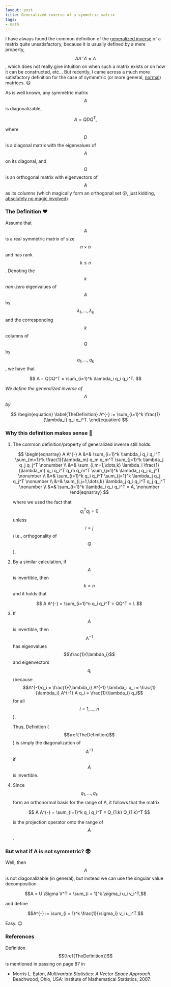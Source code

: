 ```yaml
---
layout: post
title: Generalized inverse of a symmetric matrix
tags:
- math 
---
```


I have always found the common definition of the [generalized inverse](https://en.wikipedia.org/wiki/Generalized_inverse) of a matrix quite unsatisfactory, because it is usually defined by a mere property, $$A A^{-} A = A$$, which does not really give intuition on when such a matrix exists or on how it can be constructed, etc... But recently, I came across a much more satisfactory definition for the case of symmetric (or more general, [normal](https://en.wikipedia.org/wiki/Normal_matrix)) matrices. :smiley:

As is well known, any symmetric matrix $$A$$ is diagonalizable,

$$
A = QDQ^T,
$$

where $$D$$ is a diagonal matrix with the eigenvalues of $$A$$ on its diagonal, and $$Q$$ is an orthogonal matrix with eigenvectors of $$A$$ as its columns (which magically form an orthogonal set :astonished:, just kidding, [absolutely no magic involved](http://math.stackexchange.com/questions/82467/eigenvectors-of-real-symmetric-matrices-are-orthogonal)).

### The Definition :heart:

Assume that $$A$$ is a real symmetric matrix of size $$n\times n$$ and has rank $$k \leq n$$. Denoting the $$k$$ *non-zero* eigenvalues of $$A$$ by $$\lambda_1, \dots, \lambda_k$$ and the corresponding $$k$$ columns of $$Q$$ by $$q_1, \dots, q_k$$, we have that

$$
A = QDQ^T = \sum_{i=1}^k \lambda_i q_i q_i^T.
$$

*We define the generalized inverse of* $$A$$ *by*

$$
\begin{equation}
\label{TheDefinition}
A^{-} :=  \sum_{i=1}^k \frac{1}{\lambda_i} q_i q_i^T.
\end{equation}
$$

### Why this definition makes sense :triumph:

1. The common definition/property of generalized inverse still holds:

    $$
    \begin{eqnarray}
    A A^{-} A &=& \sum_{i=1}^k \lambda_i q_i q_i^T \sum_{m=1}^k \frac{1}{\lambda_m} q_m q_m^T \sum_{j=1}^k \lambda_j q_j q_j^T \nonumber \\
    &=& \sum_{i,m=1,\dots,k} \lambda_i \frac{1}{\lambda_m} q_i q_i^T q_m q_m^T \sum_{j=1}^k \lambda_j q_j q_j^T \nonumber \\
    &=& \sum_{i=1}^k q_i q_i^T \sum_{j=1}^k \lambda_j q_j q_j^T \nonumber \\
    &=& \sum_{i,j=1,\dots,k} \lambda_j q_i q_i^T q_j q_j^T \nonumber \\
    &=& \sum_{i=1}^k \lambda_i q_i q_i^T = A, \nonumber
    \end{eqnarray}
    $$

    where we used the fact that $$q_i^T q_j = 0$$ unless $$i = j$$ (i.e., orthogonality of $$Q$$).

2. By a similar calculation, if $$A$$ is invertible, then $$k = n$$ and it holds that

    $$
    A A^{-} = \sum_{i=1}^n q_i q_i^T = QQ^T = I.
    $$

3. If $$A$$ is invertible, then $$A^{-1}$$ has eigenvalues $$\frac{1}{\lambda_i}$$ and eigenvectors $$q_i$$ (because $$A^{-1}q_i = \frac{1}{\lambda_i} A^{-1} \lambda_i q_i = \frac{1}{\lambda_i} A^{-1} A q_i = \frac{1}{\lambda_i} q_i$$ for all $$i = 1,\dots,n$$).

   Thus, Definition ($$\ref{TheDefinition}$$) is simply the diagonalization of $$A^{-1}$$ if $$A$$ is invertible.

4. Since $$q_1, \dots, q_k$$ form an orthonormal basis for the range of A, it follows that the matrix

    $$
    A A^{-} = \sum_{i=1}^k q_i q_i^T = Q_{1:k} Q_{1:k}^T
    $$

    is the projection operator onto the range of $$A$$.

### But what if A is not symmetric? :fearful:

Well, then $$A$$ is not diagonalizable (in general), but instead we can use the singular value decomposition

$$A = U \Sigma V^T = \sum_{i = 1}^k \sigma_i u_i v_i^T,$$

and define 

$$A^{-} := \sum_{i = 1}^k \frac{1}{\sigma_i} v_i u_i^T.$$ 

Easy. :relieved:

### References

Definition $$(\ref{TheDefinition})$$ is mentioned in passing on page 87 in

* Morris L. Eaton, *Multivariate Statistics: A Vector Space Approach.* Beachwood,
Ohio, USA: Institute of Mathematical Statistics, 2007.
